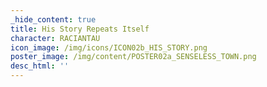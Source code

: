 ```yaml
---
_hide_content: true
title: His Story Repeats Itself
character: RACIANTAU
icon_image: /img/icons/ICON02b_HIS_STORY.png
poster_image: /img/content/POSTER02a_SENSELESS_TOWN.png
desc_html: ''
---
```

